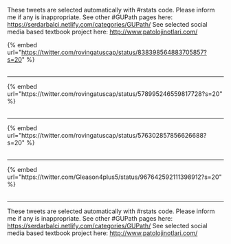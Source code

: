 

These tweets are selected automatically with #rstats code. Please inform me if any is inappropriate.
See other #GUPath pages here: https://serdarbalci.netlify.com/categories/GUPath/ 
See selected social media based textbook project here: http://www.patolojinotlari.com/

{% embed url="https://twitter.com/rovingatuscap/status/838398564883705857?s=20" %}<br>
<br>
<hr>
{% embed url="https://twitter.com/rovingatuscap/status/578995246559817728?s=20" %}<br>
<br>
<hr>
{% embed url="https://twitter.com/rovingatuscap/status/576302857856626688?s=20" %}<br>
<br>
<hr>
{% embed url="https://twitter.com/Gleason4plus5/status/967642592111398912?s=20" %}<br>
<br>
<hr>


These tweets are selected automatically with #rstats code. Please inform me if any is inappropriate.
See other #GUPath pages here: https://serdarbalci.netlify.com/categories/GUPath/ 
See selected social media based textbook project here: http://www.patolojinotlari.com/
